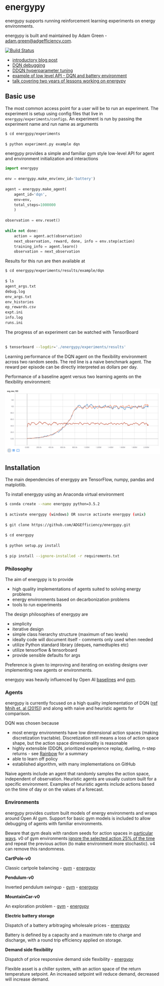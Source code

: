 # energypy

energypy supports running reinforcement learning experiments on energy environments.

energypy is built and maintained by Adam Green - [adam.green@adgefficiency.com](adam.green@adgefficiency.com).  

[![Build Status](https://travis-ci.org/ADGEfficiency/energy-py.svg?branch=master)](https://travis-ci.org/ADGEfficiency/energy-py)

- [introductory blog post](http://www.adgefficiency.com/energypy-reinforcement-learning-for-energy-systems/)
- [DQN debugging](http://adgefficiency.com/dqn-debugging/)
- [DDQN hyperparameter tuning](http://adgefficiency.com/dqn-tuning/)
- [example of low level API - DQN and battery environment](https://github.com/ADGEfficiency/energypy/blob/master/notebooks/examples/DQN_battery_example.ipynb)
- [talk covering two years of lessons working on energypy](https://gitpitch.com/ADGEfficiency/energy-py-talk#/)

## Basic use

The most common access point for a user will be to run an experiment.  The experiment is setup using config files that live in `energypy/experiments/configs`.  An experiment is run by passing the experiment name and run name as arguments

```bash
$ cd energypy/experiments

$ python experiment.py example dqn
```

energypy provides a simple and familiar gym style low-level API for agent and environment initialization and interactions

```python
import energypy

env = energypy.make_env(env_id='battery')

agent = energypy.make_agent(
    agent_id='dqn',
    env=env,
    total_steps=1000000
    )

observation = env.reset()

while not done:
    action = agent.act(observation)
    next_observation, reward, done, info = env.step(action)
    training_info = agent.learn()
    observation = next_observation
```

Results for this run are then available at

``` bash
$ cd energypy/experiments/results/example/dqn

$ ls
agent_args.txt
debug.log
env_args.txt
env_histories
ep_rewards.csv
expt.ini
info.log
runs.ini
```

The progress of an experiment can be watched with TensorBoard

```bash

$ tensorboard --logdir='./energypy/experiments/results'

```

Learning performance of the DQN agent on the flexibility environment across two random seeds.  The red line is a naive benchmark agent.  The reward per episode can be directly interpreted as dollars per day.

Performance of a baseline agent versus two learning agents on the flexibility environment:

![fig](assets/tb1.png)

## Installation

The main dependencies of energypy are TensorFlow, numpy, pandas and matplotlib.

To install energypy using an Anaconda virtual environment

```bash
$ conda create --name energypy python=3.5.2

$ activate energypy (windows) OR source activate energypy (unix)

$ git clone https://github.com/ADGEfficiency/energypy.git

$ cd energypy

$ python setup.py install

$ pip install --ignore-installed -r requirements.txt

```
### Philosophy

The aim of energypy is to provide 

- high quality implementations of agents suited to solving energy problems
- energy environments based on decarbonization problems
- tools to run experiments

The design philosophies of energypy are

- simplicity
- iterative design
- simple class hierarchy structure (maximum of two levels)
- ideally code will document itself - comments only used when needed
- utilize Python standard library (deques, namedtuples etc) 
- utilize tensorflow & tensorboard
- provide sensible defaults for args

Preference is given to improving and iterating on existing designs over implementing new agents or environments.

energypy was heavily influenced by Open AI [baselines](https://github.com/openai/baselines) and [gym](https://github.com/openai/gym).

### Agents

energypy is currently focused on a high quality implementation of DQN ([ref Mnih et. al (2015)](https://web.stanford.edu/class/psych209/Readings/MnihEtAlHassibis15NatureControlDeepRL.pdf)) and along with naive and heuristic agents for comparison.

DQN was chosen because

- most energy environments have low dimensional action spaces (making discretization tractable).  Discretization still means a loss of action space shape, but the action space dimensionality is reasonable
- highly extensible (DDQN, prioritized experience replay, dueling, n-step returns - see [Rainbow](https://arxiv.org/pdf/1710.02298.pdf) for a summary
- able to learn off policy
- established algorithm, with many implementations on GitHub

Naive agents include an agent that randomly samples the action space, independent of observation.  Heuristic agents are
usually custom built for a specific environment.  Examples of heuristic agents include actions based on the time of day or on the values of a forecast.

### Environments

energypy provides custom built models of energy environments and wraps around Open AI gym.  Support for basic gym
models is included to allow debugging of agents with familiar environments.

Beware that gym deals with random seeds for action spaces in [particular ways](https://github.com/openai/gym/blob/master/gym/spaces/prng.py).  v0 of gym environments [ignore the selected action 25% of the time](http://amid.fish/reproducing-deep-rl) and repeat the previous action (to make environment more stochastic).  v4 can remove this randomness.

**CartPole-v0**

Classic cartpole balancing - [gym](https://github.com/openai/gym/blob/master/gym/envs/classic_control/cartpole.py) - [energypy](https://github.com/ADGEfficiency/energypy/blob/dev/energypy/envs/register.py)

**Pendulum-v0** 

Inverted pendulum swingup - [gym](https://github.com/openai/gym/blob/master/gym/envs/classic_control/pendulum.py) - [energypy](https://github.com/ADGEfficiency/energypy/blob/dev/energypy/envs/register.py)

**MountainCar-v0** 

An exploration problem - [gym](https://github.com/openai/gym/blob/master/gym/envs/classic_control/mountain_car.py) - [energypy](https://github.com/ADGEfficiency/energypy/blob/dev/energypy/envs/register.py)

**Electric battery storage** 

Dispatch of a battery arbitraging wholesale prices - [energypy](https://github.com/openai/gym/blob/master/gym/envs/classic_control/mountain_car.p://github.com/ADGEfficiency/energypy/tree/dev/energypy/envs/battery)

Battery is defined by a capacity and a maximum rate to charge and discharge, with a round trip efficiency applied on storage.

**Demand side flexibility** 

Dispatch of price responsive demand side flexibility - [energypy](https://github.com/ADGEfficiency/energypy/tree/dev/energypy/envs/flex)

Flexible asset is a chiller system, with an action space of the return temperature setpoint.  An increased setpoint will
reduce demand, decreased will increase demand.
